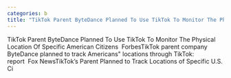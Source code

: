 ```yaml
---
categories: b
title: "TikTok Parent ByteDance Planned To Use TikTok To Monitor The Physical Location Of Specific American Citizens  Forbes"
---
```

TikTok Parent ByteDance Planned To Use TikTok To Monitor The Physical Location Of Specific American Citizens&nbsp;&nbsp;ForbesTikTok parent company ByteDance planned to track Americans" locations through TikTok: report&nbsp;&nbsp;Fox NewsTikTok’s Parent Planned to Track Locations of Specific U.S. Ci